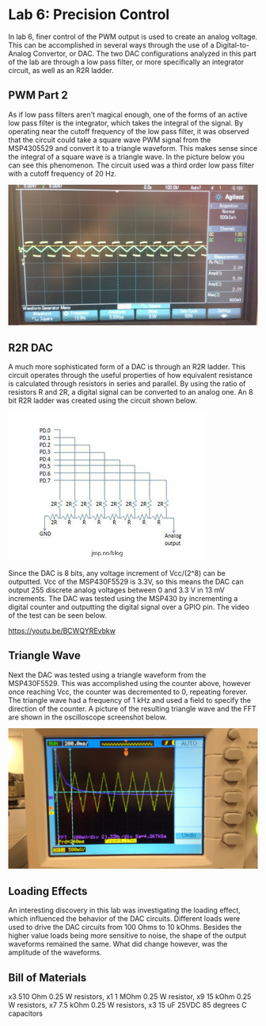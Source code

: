 # Lab 6: Precision Control

In lab 6, finer control of the PWM output is used to create an analog voltage. This can be accomplished in several ways through the use of a Digital-to-Analog Convertor, or DAC. The two DAC configurations analyzed in this part of the lab are through a low pass filter, or more specifically an integrator circuit, as well as an R2R ladder. 

## PWM Part 2

As if low pass filters aren't magical enough, one of the forms of an active low pass filter is the integrator, which takes the integral of the signal. By operating near the cutoff frequency of the low pass filter, it was observed that the circuit could take a square wave PWM signal from the MSP4305529 and convert it to a triangle waveform. This makes sense since the integral of a square wave is a triangle wave. In the picture below you can see this phenomenon. The circuit used was a third order low pass filter with a cutoff frequency of 20 Hz.

![alt text](https://github.com/RU09342/lab-6taking-control-over-your-embedded-life-quinn-and-hastings/blob/master/Precision%20Control/PWMPART2WAVEFORM.jpg)
## R2R DAC

A much more sophisticated form of a DAC is through an R2R ladder. This circuit operates through the useful properties of how equivalent resistance is calculated through resistors in series and parallel. By using the ratio of resistors R and 2R, a digital signal can be converted to an analog one. An 8 bit R2R ladder was created using the circuit shown below.

![alt text](https://github.com/RU09342/lab-6taking-control-over-your-embedded-life-quinn-and-hastings/blob/master/Precision%20Control/8bitr2rsch.jpg)

Since the DAC is 8 bits, any voltage increment of Vcc/(2^8) can be outputted. Vcc of the MSP430F5529 is 3.3V, so this means the DAC can output 255 discrete analog voltages between 0 and 3.3 V in 13 mV increments. The DAC was tested using the MSP430 by incrementing a digital counter and outputting the digital signal over a GPIO pin. The video of the test can be seen below.

https://youtu.be/BCWQYREvbkw

## Triangle Wave

Next the DAC was tested using a triangle waveform from the MSP430F5529. This was accomplished using the counter above, however once reaching Vcc, the counter was decremented to 0, repeating forever. The triangle wave had a frequency of 1 kHz and used a field to specify the direction of the counter. A picture of the resulting triangle wave and the FFT are shown in the oscilloscope screenshot below.

![alt text](https://github.com/RU09342/lab-6taking-control-over-your-embedded-life-quinn-and-hastings/blob/master/Precision%20Control/TriangleWave.jpg)

## Loading Effects

An interesting discovery in this lab was investigating the loading effect, which influenced the behavior of the DAC circuits. Different loads were used to drive the DAC circuits from 100 Ohms to 10 kOhms. Besides the higher value loads being more sensitive to noise, the shape of the output waveforms remained the same. What did change however, was the amplitude of the waveforms.

## Bill of Materials
x3 510 Ohm 0.25 W resistors,
x1 1 MOhm 0.25 W resistor,
x9 15 kOhm 0.25 W resistors,
x7 7.5 kOhm 0.25 W resistors,
x3 15 uF 25VDC 85 degrees C capacitors
